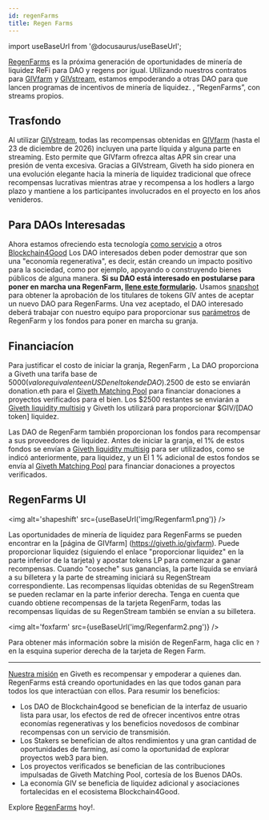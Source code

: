 ```yaml
---
id: regenFarms
title: Regen Farms
---
```

import useBaseUrl from '@docusaurus/useBaseUrl';


[RegenFarms](https://giveth.io/givfarm) es la próxima generación de oportunidades de minería de liquidez ReFi para DAO y regens por igual. Utilizando nuestros contratos para [GIVfarm](https://giveth.io/givfarm) y [GIVstream](https://giveth.io/givstream), estamos empoderando a otras DAO para que lancen programas de incentivos de minería de liquidez. , “RegenFarms”, con streams propios.

## Trasfondo
Al utilizar [GIVstream](https://docs.giveth.io/giveconomy/givstream), todas las recompensas obtenidas en [GIVfarm](https://giveth.io/givfarm) (hasta el 23 de diciembre de 2026) incluyen una parte líquida y alguna parte en streaming. Esto permite que GIVfarm ofrezca altas APR sin crear una presión de venta excesiva. Gracias a GIVstream, Giveth ha sido pionera en una evolución elegante hacia la minería de liquidez tradicional que ofrece recompensas lucrativas mientras atrae y recompensa a los hodlers a largo plazo y mantiene a los participantes involucrados en el proyecto en los años venideros.

## Para DAOs Interesadas 
Ahora estamos ofreciendo esta tecnología [como servicio](https://forum.giveth.io/t/crazy-idea-stream-as-a-service-giviverse-multiverse-now-called-regenfarms/295) a otros [Blockchain4Good](https://twitter.com/search?q=%23blockchain4good&src=typed_query)  Los DAO interesados deben poder demostrar que son una "economía regenerativa", es decir, están creando un impacto positivo para la sociedad, como por ejemplo, apoyando o construyendo bienes públicos de alguna manera. **Si su DAO está interesado en postularse para poner en marcha una RegenFarm, [llene este formulario](https://giveth.typeform.com/regenfarms).**
Usamos [snapshot](https://snapshot.org/#/giv.eth/) para obtener la aprobación de los titulares de tokens GIV antes de aceptar un nuevo DAO para RegenFarms. Una vez aceptado, el DAO interesado deberá trabajar con nuestro equipo para proporcionar sus [parámetros](https://www.notion.so/giveth/Regen-Farm-Parameters-a5b474e75f334d03ad1c1c43f5d923d4) de RegenFarm y los fondos para poner en marcha su granja.

## Financiacíon
Para justificar el costo de iniciar la granja, RegenFarm , La DAO proporciona a Giveth una tarifa base de 5000$(valor equivalente en USD en el token de DAO). 2500$ de esto se enviarán donation.eth para el [Giveth Matching Pool](https://giveth.io/project/donation-eth) para financiar donaciones a proyectos verificados para el bien. Los $2500 restantes se enviarán a [Giveth liquidity multisig](https://blockscout.com/xdai/mainnet/address/0xf924fF0f192f0c7c073161e0d62CE7635114e74f/transactions) y Giveth los utilizará para proporcionar $GIV/[DAO token] liquidez.

Las DAO de RegenFarm también proporcionan los fondos para recompensar a sus proveedores de liquidez. Antes de iniciar la granja, el 1% de estos fondos se envían a [Giveth liquidity multisig](https://blockscout.com/xdai/mainnet/address/0xf924fF0f192f0c7c073161e0d62CE7635114e74f/transactions) para ser utilizados, como se indicó anteriormente, para liquidez, y un El 1 % adicional de estos fondos se envía al [Giveth Matching Pool](https://giveth.io/project/donation-eth) para financiar donaciones a proyectos verificados.

## RegenFarms UI

<img alt='shapeshift' src={useBaseUrl('img/Regenfarm1.png')} />

Las oportunidades de minería de liquidez para RegenFarms se pueden encontrar en la [página de GIVfarm] (https://giveth.io/givfarm). Puede proporcionar liquidez (siguiendo el enlace "proporcionar liquidez" en la parte inferior de la tarjeta) y apostar tokens LP para comenzar a ganar recompensas. Cuando "coseche" sus ganancias, la parte líquida se enviará a su billetera y la parte de streaming iniciará su RegenStream correspondiente. Las recompensas líquidas obtenidas de su RegenStream se pueden reclamar en la parte inferior derecha. Tenga en cuenta que cuando obtiene recompensas de la tarjeta RegenFarm, todas las recompensas líquidas de su RegenStream también se envían a su billetera.

<img alt='foxfarm' src={useBaseUrl('img/Regenfarm2.png')} />

Para obtener más información sobre la misión de RegenFarm, haga clic en `?` en la esquina superior derecha de la tarjeta de Regen Farm.

---

[Nuestra misión](https://docs.giveth.io/whatisgiveth/) en Giveth es recompensar y empoderar a quienes dan. RegenFarms está creando oportunidades en las que todos ganan para todos los que interactúan con ellos. Para resumir los beneficios:

- Los DAO de Blockchain4good se benefician de la interfaz de usuario lista para usar, los efectos de red de ofrecer incentivos entre otras economías regenerativas y los beneficios novedosos de combinar recompensas con un servicio de transmisión.
- Los Stakers se benefician de altos rendimientos y una gran cantidad de oportunidades de farming, así como la oportunidad de explorar proyectos web3 para bien.
- Los proyectos verificados se benefician de las contribuciones impulsadas de Giveth Matching Pool, cortesía de los Buenos DAOs.
- La economía GIV se beneficia de liquidez adicional y asociaciones fortalecidas en el ecosistema Blockchain4Good.

Explore [RegenFarms](https://giveth.io/givfarm) hoy!.

